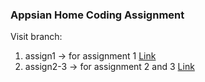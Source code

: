 ### Appsian Home Coding Assignment
Visit branch:<br>
1. assign1 -> for assignment 1 [Link](https://appsian-placement-assignment.vercel.app)
2. assign2-3 -> for assignment 2 and 3 [Link](https://appsian-placement-assignment-7wh6.vercel.app)
